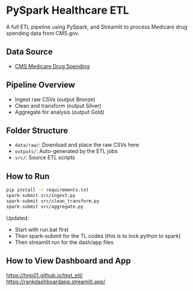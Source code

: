 # PySpark Healthcare ETL

A full ETL pipeline using PySpark, and Streamlit to process Medicare drug spending data from CMS.gov.

## Data Source

- [CMS Medicare Drug Spending](https://data.cms.gov/provider-summary-by-type-of-service/medicare-part-d-prescribers/part-d-prescribers-by-drug)

## Pipeline Overview

- Ingest raw CSVs (output Bronze)
- Clean and transform (output Silver)
- Aggregate for analysis (output Gold)

## Folder Structure

- `data/raw/`: Download and place the raw CSVs here
- `outputs/`: Auto-generated by the ETL jobs
- `src/`: Source ETL scripts

## How to Run

```bash
pip install -r requirements.txt
spark-submit src/ingest.py
spark-submit src/clean_transform.py
spark-submit src/aggregate.py
```
Updated:
- Start with run.bat first 
- Then spark-submit for the TL codes (this is to lock python to spark)
- Then streamlit run for the dash/app files

## How to View Dashboard and App
https://hnp01.github.io/test_etl/ \
https://rankdashboardapp.streamlit.app/
